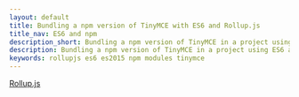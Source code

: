 ```yaml
---
layout: default
title: Bundling a npm version of TinyMCE with ES6 and Rollup.js
title_nav: ES6 and npm
description_short: Bundling a npm version of TinyMCE in a project using ES6 and Rollup.js
description: Bundling a npm version of TinyMCE in a project using ES6 and Rollup.js
keywords: rollupjs es6 es2015 npm modules tinymce
---
```


[Rollup.js](https://www.rollupjs.org/)
